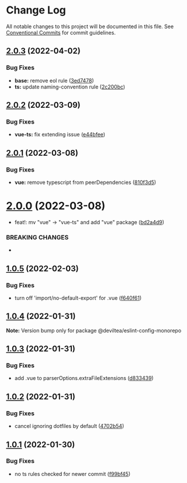 # Change Log

All notable changes to this project will be documented in this file.
See [Conventional Commits](https://conventionalcommits.org) for commit guidelines.

## [2.0.3](https://github.com/DevilTea/eslint-config/compare/v2.0.2...v2.0.3) (2022-04-02)


### Bug Fixes

* **base:** remove eol rule ([3ed7478](https://github.com/DevilTea/eslint-config/commit/3ed74789b6f30753cd466d52f3e9ee2c2f8ce4ad))
* **ts:** update naming-convention rule ([2c200bc](https://github.com/DevilTea/eslint-config/commit/2c200bcf80c5d9408b5cefa618eec5b5d03a98df))





## [2.0.2](https://github.com/DevilTea/eslint-config/compare/v2.0.1...v2.0.2) (2022-03-09)


### Bug Fixes

* **vue-ts:** fix extending issue ([e44bfee](https://github.com/DevilTea/eslint-config/commit/e44bfeeb9191974594f16aa10907ba9e409dc0cd))





## [2.0.1](https://github.com/DevilTea/eslint-config/compare/v2.0.0...v2.0.1) (2022-03-08)


### Bug Fixes

* **vue:** remove typescript from peerDependencies ([810f3d5](https://github.com/DevilTea/eslint-config/commit/810f3d59eb72043a5174a51e4a562c4f08636189))





# [2.0.0](https://github.com/DevilTea/eslint-config/compare/v1.0.5...v2.0.0) (2022-03-08)


* feat!: mv "vue" -> "vue-ts" and add "vue" package ([bd2a4d9](https://github.com/DevilTea/eslint-config/commit/bd2a4d94760ef7cd0a32a68327c3091224bfc85d))


### BREAKING CHANGES

* 





## [1.0.5](https://github.com/DevilTea/eslint-config/compare/v1.0.4...v1.0.5) (2022-02-03)


### Bug Fixes

* turn off 'import/no-default-export' for .vue ([f640f61](https://github.com/DevilTea/eslint-config/commit/f640f610357cb223624b4009eaa0a276fcd6429e))





## [1.0.4](https://github.com/DevilTea/eslint-config/compare/v1.0.3...v1.0.4) (2022-01-31)

**Note:** Version bump only for package @deviltea/eslint-config-monorepo





## [1.0.3](https://github.com/DevilTea/eslint-config/compare/v1.0.2...v1.0.3) (2022-01-31)


### Bug Fixes

* add .vue to parserOptions.extraFileExtensions ([d833439](https://github.com/DevilTea/eslint-config/commit/d8334395b433ad6e1881ad0a6c39f6a4d583122a))





## [1.0.2](https://github.com/DevilTea/eslint-config/compare/v1.0.1...v1.0.2) (2022-01-31)


### Bug Fixes

* cancel ignoring dotfiles by default ([4702b54](https://github.com/DevilTea/eslint-config/commit/4702b547b1e9a6d62e13592b0e937e66810e5a43))





## [1.0.1](https://github.com/DevilTea/eslint-config/compare/v1.0.0...v1.0.1) (2022-01-30)


### Bug Fixes

* no ts rules checked for newer commit ([f99bf45](https://github.com/DevilTea/eslint-config/commit/f99bf45bd83e729ed58256fed303a3857e9d87f3))
